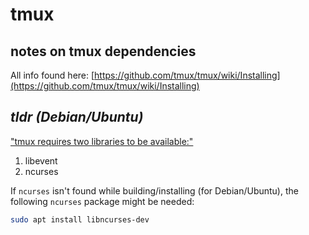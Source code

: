 # tmux

## notes on tmux dependencies

All info found here: [https://github.com/tmux/tmux/wiki/Installing](https://github.com/tmux/tmux/wiki/Installing)

## *tldr (Debian/Ubuntu)*

["tmux requires two libraries to be available:"](https://github.com/tmux/tmux/wiki/Installing)

1. libevent
2. ncurses

If `ncurses` isn't found while building/installing (for Debian/Ubuntu), the following `ncurses` package might be needed:

```bash
sudo apt install libncurses-dev
```

